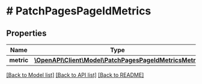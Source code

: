 # # PatchPagesPageIdMetrics

## Properties

Name | Type | Description | Notes
------------ | ------------- | ------------- | -------------
**metric** | [**\OpenAPI\Client\Model\PatchPagesPageIdMetricsMetric**](PatchPagesPageIdMetricsMetric.md) |  | [optional]

[[Back to Model list]](../../README.md#models) [[Back to API list]](../../README.md#endpoints) [[Back to README]](../../README.md)
